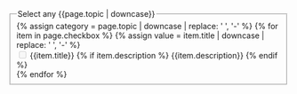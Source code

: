 
<form class="usa-form">
    <fieldset class="usa-fieldset">
    <legend class="usa-legend">Select any {{page.topic | downcase}}</legend>
    {% assign category = page.topic | downcase | replace: ' ', '-' %}
    {% for item in page.checkbox %}
    {% assign value = item.title | downcase | replace: ' ', '-' %}
    <div class="usa-checkbox">
        <input
         {% if item.description %}
            class="usa-checkbox__input usa-checkbox__input--tile"
        {% else %}
            class="usa-checkbox__input"
        {% endif %}
        id="check-{{value}}"
        type="checkbox"
        name="{{category}}"
        value="{{value}}"
        {% if item.disabled %}
            disabled="disabled"
        {% endif %}
        />
        <label class="usa-checkbox__label" for="check-{{value}}">
            {{item.title}}
            {% if item.description %}
                <span class="usa-checkbox__label-description">
                    {{item.description}}
                </span>
            {% endif %}
        </label>
    </div>
    {% endfor %}
    </fieldset>
</form>
